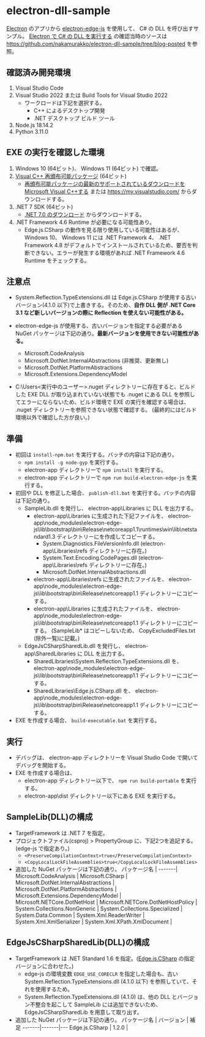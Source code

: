 # electron-dll-sample

[Electron](https://www.electronjs.org/) のアプリから [electron-edge-js](https://github.com/agracio/electron-edge-js) を使用して、 C# の DLL を呼び出すサンプル。
[Electron で C# の DLL を実行する](https://www.nakamurakko.com/entry/2023/02/01/120000) の確認当時のソースは <https://github.com/nakamurakko/electron-dll-sample/tree/blog-posted> を参照。

## 確認済み開発環境

1. Visual Studio Code
1. Visual Studio 2022 または Build Tools for Visual Studio 2022
    * ワークロードは下記を選択する。
        * C++ によるデスクトップ開発
        * .NET デスクトップ ビルド ツール
1. Node.js 18.14.2
1. Python 3.11.0

## EXE の実行を確認した環境

1. Windows 10 (64ビット)、 Windows 11 (64ビット) で確認。
1. [Visual C++ 再頒布可能パッケージ](https://aka.ms/vs/17/release/vc_redist.x64.exe) (64ビット)
    * [再頒布可能パッケージの最新のサポートされているダウンロードをMicrosoft Visual C++する](https://learn.microsoft.com/ja-jp/cpp/windows/latest-supported-vc-redist?view=msvc-170) または <https://my.visualstudio.com/> からダウンロードする。
1. .NET 7 SDK (64ビット)
    * [.NET 7.0 のダウンロード](https://dotnet.microsoft.com/ja-jp/download/dotnet/7.0) からダウンロードする。
1. .NET Framework 4.6 Runtime が必要になる可能性あり。
    * Edge.js.CSharp の動作を見る限り使用している可能性はあるが、 Windows 10、 Windows 11 には .NET Framework 4、 .NET Framework 4.8 がデフォルトでインストールされているため、要否を判断できない。エラーが発生する環境があれば .NET Framework 4.6 Runtime をチェックする。

## 注意点

* System.Reflection.TypeExtensions.dll は Edge.js.CSharp が使用する古いバージョン(4.1.0 以下)で上書きする。そのため、**自作 DLL 側が .NET Core 3.1 など新しいバージョンの際に Reflection を使えない可能性がある。**
* electron-edge-js が使用する、古いバージョンを指定する必要がある NuGet パッケージは下記の通り。**最新バージョンを使用できない可能性がある。**
    * Microsoft.CodeAnalysis
    * Microsoft.DotNet.InternalAbstractions (非推奨、更新無し)
    * Microsoft.DotNet.PlatformAbstractions
    * Microsoft.Extensions.DependencyModel

* C:\Users\<実行中のユーザー>\.nuget ディレクトリーに存在すると、ビルドした EXE DLL が取り込まれていない状態でも .nuget にある DLL を参照してエラーにならないため、ビルド環境で EXE の実行を確認する場合は、 .nuget ディレクトリーを参照できない状態で確認する。
    (最終的にはビルド環境以外で確認した方が良い。)

## 準備

* 初回は `install-npm.bat` を実行する。バッチの内容は下記の通り。
    * `npm install -g node-gyp` を実行する。
    * electron-app ディレクトリーで `npm install` を実行する。
    * electron-app ディレクトリーで `npm run build-electron-edge-js` を実行する。
* 初回や DLL を修正した場合、 `publish-dll.bat` を実行する。バッチの内容は下記の通り。
    * SampleLib.dll を発行し、 electron-app\Libraries に DLL を出力する。
        * electron-app\Libraries に生成された下記ファイルを、 electron-app\node_modules\electron-edge-js\lib\bootstrap\bin\Release\netcoreapp1.1\runtimes\win\lib\netstandard1.3 ディレクトリーにを作成してコピーする。
            * System.Diagnostics.FileVersionInfo.dll (electron-app\Libraries\refs ディレクトリーに存在。)
            * System.Text.Encoding.CodePages.dll (electron-app\Libraries\refs ディレクトリーに存在。)
            * Microsoft.DotNet.InternalAbstractions.dll
        * electron-app\Libraries\refs に生成されたファイルを、 electron-app\node_modules\electron-edge-js\lib\bootstrap\bin\Release\netcoreapp1.1 ディレクトリーにコピーする。
        * electron-app\Libraries に生成されたファイルを、 electron-app\node_modules\electron-edge-js\lib\bootstrap\bin\Release\netcoreapp1.1 ディレクトリーにコピーする。
            (SampleLib* はコピーしないため、 CopyExcludedFiles.txt (除外一覧)に記載。)
    * EdgeJsCSharpSharedLib.dll を発行し、 electron-app\SharedLibraries に DLL を出力する。
        * SharedLibraries\System.Reflection.TypeExtensions.dll を、 electron-app\node_modules\electron-edge-js\lib\bootstrap\bin\Release\netcoreapp1.1 ディレクトリーにコピーする。
        * SharedLibraries\Edge.js.CSharp.dll を、 electron-app\node_modules\electron-edge-js\lib\bootstrap\bin\Release\netcoreapp1.1 ディレクトリーにコピーする。
* EXE を作成する場合、 `build-executable.bat` を実行する。

## 実行

* デバッグは、 electron-app ディレクトリーを Visual Studio Code で開いてデバッグを開始する。
* EXE を作成する場合は、
    * electron-app ディレクトリー以下で、 `npm run build-portable` を実行する。
    * electron-app\dist ディレクトリー以下にある EXE を実行する。

## SampleLib(DLL)の構成

* TargetFramework は .NET 7 を指定。
* プロジェクトファイル(csproj) > PropertyGroup に、下記2つを追記する。(edge-js で指定あり。)
    * `<PreserveCompilationContext>true</PreserveCompilationContext>`
    * `<CopyLocalLockFileAssemblies>true</CopyLocalLockFileAssemblies>`
* 追加した NuGet パッケージは下記の通り。
    パッケージ名 |
    -------|
    Microsoft.CodeAnalysis |
    Microsoft.CSharp |
    Microsoft.DotNet.InternalAbstractions |
    Microsoft.DotNet.PlatformAbstractions |
    Microsoft.Extensions.DependencyModel |
    Microsoft.NETCore.DotNetHost |
    Microsoft.NETCore.DotNetHostPolicy |
    System.Collections.NonGeneric |
    System.Collections.Specialized |
    System.Data.Common |
    System.Xml.ReaderWriter |
    System.Xml.XmlSerializer |
    System.Xml.XPath.XmlDocument |

## EdgeJsCSharpSharedLib(DLL)の構成

* TargetFramework は .NET Standard 1.6 を指定。([Edge.js.CSharp](https://www.nuget.org/packages/Edge.js.CSharp) の指定バージョンに合わせた。)
    * edge-js の環境変数 `EDGE_USE_CORECLR` を指定した場合も、古い System.Reflection.TypeExtensions.dll (4.1.0 以下) を参照していて、それを使用するため。
    * System.Reflection.TypeExtensions.dll (4.1.0) は、他の DLL とバージョン不整合を起こして SampleLib には追加できないため、 EdgeJsCSharpSharedLib を用意して取り出す。
* 追加した NuGet パッケージは下記の通り。
    パッケージ名 | バージョン | 補足
    -------|-------|---
    Edge.js.CSharp | 1.2.0 |

